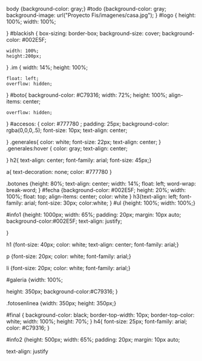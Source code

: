body {background-color: gray;}
#todo
{background-color: gray;
background-image: url("Proyecto Fis/imagenes/casa.jpg");
}
#logo
{ 
	height: 100%;
	width: 100%;
	
}
#blackish
{
	box-sizing: border-box;
	background-size: cover;
background-color: #002E5F;
	
	width: 100%;
	height:200px;
}
.im
{
	width: 14%;
	height: 100%;

	float: left;
	overflow: hidden;

}
#boto{
	background-color: #C79316;
	width: 72%;
	height: 100%;
	align-items: center;
	
	overflow: hidden;
}
#accesos:
{
	color: #777780 ;
	padding: 25px;
	background-color: rgba(0,0,0,.5);
	font-size: 10px;
	text-align: center;

}
.generales{ color: white;
	font-size: 22px;
	text-align: center;
 }
.generales:hover {
	color: gray;
	text-align: center;

}
h2{
	text-align: center;
	font-family: arial;
	font-size: 45px;}

a{ text-decoration: none;
color: #777780  }

.botones
{height: 80%;
	text-align: center;
width: 14%;
float: left;
 word-wrap: break-word;
}
	#fecha
{background-color: #002E5F;
height: 20%;
width: 100%;
float: top;
align-items: center;
color: white
}
h3{text-align: left;
	font-family: arial;
	font-size: 30px;
	color:white;
}
#ul {height: 100%;
width: 100%;}

#info1
{height: 1000px;
width: 65%;
padding: 20px;
margin: 10px auto;
background-color:#002E5F;
text-align: justify; 

}

h1 {font-size: 40px;
color: white;
text-align: center;
font-family: arial;}

p {font-size: 20px;
color: white;
font-family: arial;}

li {font-size: 20px;
color: white;
font-family: arial;}



#galeria
{width: 100%;

height: 350px;
background-color:#C79316; }

.fotosenlinea
{width: 350px;
height: 350px;}

#final
{ background-color: black;
border-top-width: 10px;
border-top-color: white;
width: 100%;
height: 70%; }
h4{ font-size: 25px;
font-family: arial;
color: #C79316; }

#info2 {height: 500px;
width: 65%;
padding: 20px;
margin: 10px auto;

text-align: justify
